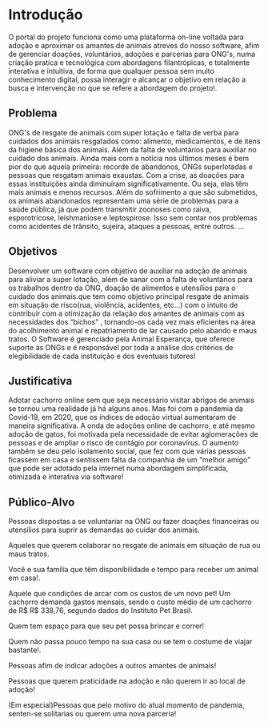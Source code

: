 # Introdução
O portal do projeto funciona como uma plataforma on-line voltada para adoção e aproximar os amantes de animais atreves do nosso software,
afim de gerenciar doações, voluntários, adoções e parcerias para ONG's, numa criação pratica e tecnológica com abordagens filantrópicas, e totalmente interativa e intuitiva, de forma que qualquer pessoa sem muito conhecimento digital, possa interagir e alcançar o objetivo em relação a busca e intervenção no que se refere a abordagem do projeto!.

## Problema

ONG's de resgate de animais com super lotação e falta de verba para cuidados dos animais resgatados como: alimento, medicamentos, e de itens da higiene básica dos animais. Além da falta de voluntários para auxiliar no cuidado dos animais.
Ainda mais com a notícia nos últimos meses é bem pior do que aquela primeira: recorde de abandonos, ONGs superlotadas e pessoas que resgatam animais exaustas. Com a crise, as doações para essas instituições ainda diminuíram significativamente. Ou seja, elas têm mais animais e menos recursos.
Além do sofrimento a que são submetidos, os animais abandonados representam uma série de problemas para a saúde pública, já que podem transmitir zoonoses como raiva, esporotricose, leishmaniose e leptospirose. Isso sem contar nos problemas como acidentes de trânsito, sujeira, ataques a pessoas, entre outros. ...

## Objetivos

Desenvolver um software com objetivo de auxiliar na adoção de animais para aliviar a super lotação, além de sanar com a falta de voluntários para os trabalhos dentro da ONG, doação de alimentos e utensílios para o cuidado dos animais.que tem como objetivo principal resgate de animais em situação de risco(rua, violência, acidentes, etc...) com o intuito de contribuir com a otimização da relação dos amantes de animais com as necessidades dos “bichos” , tornando-os cada vez mais eficientes na área do acolhimento animal e repatriamento de lar causado pelo abando e maus tratos.
O Software é gerenciado pela Animal Esperança, que oferece suporte às ONGs e é responsável por toda a análise dos critérios de elegibilidade de cada instituição e dos eventuais tutores!

## Justificativa

Adotar cachorro online sem que seja necessário visitar abrigos de animais se tornou uma realidade já há alguns anos. Mas foi com a pandemia da Covid-19, em 2020, que os índices de adoção virtual aumentaram de maneira significativa.
A onda de adoções online de cachorro, e até mesmo adoção de gatos, foi motivada pela necessidade de evitar aglomerações de pessoas e de ampliar o risco de contágio por coronavírus.
O aumento também se deu pelo isolamento social, que fez com que várias pessoas ficassem em casa e sentissem falta da companhia de um “melhor amigo” que pode ser
adotado pela internet numa abordagem simplificada, otimizada e interativa via software!


## Público-Alvo

Pessoas dispostas a se voluntariar na ONG ou fazer doações financeiras ou utensílios para suprir as demandas ao cuidar dos animais.

Aqueles que querem colaborar no resgate de animais em situação de rua ou maus tratos. 

Você e sua família que têm disponibilidade e tempo para receber um animal em casa!.

Aquele que condições de arcar com os custos de um novo pet! Um cachorro demanda gastos mensais, sendo o custo médio de um cachorro de R$ R$ 338,76, segundo dados do Instituto Pet Brasil.

Quem tem espaço para que seu pet possa brincar e correr!

Quem não passa pouco tempo na sua casa ou se tem o costume de viajar bastante!.

Pessoas afim de indicar adoções a outros amantes de animais!

Pessoas que querem praticidade na adoção e não querem ir ao local de adoção!

(Em especial)Pessoas que pelo motivo do atual momento de pandemia, senten-se solitarias ou querem uma nova parceria!


